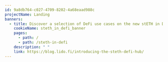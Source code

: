 ```yaml
---
id: 9a8db764-c027-4709-8202-4a68eaad988c
projectName: Landing
banners:
  - title: Discover a selection of DeFi use cases on the new stETH in DeFi page
    cookieName: steth_in_defi_banner
    pages:
      - path: /
      - path: /steth-in-defi
    description: " "
    link: https://blog.lido.fi/introducing-the-steth-defi-hub/
---
```

